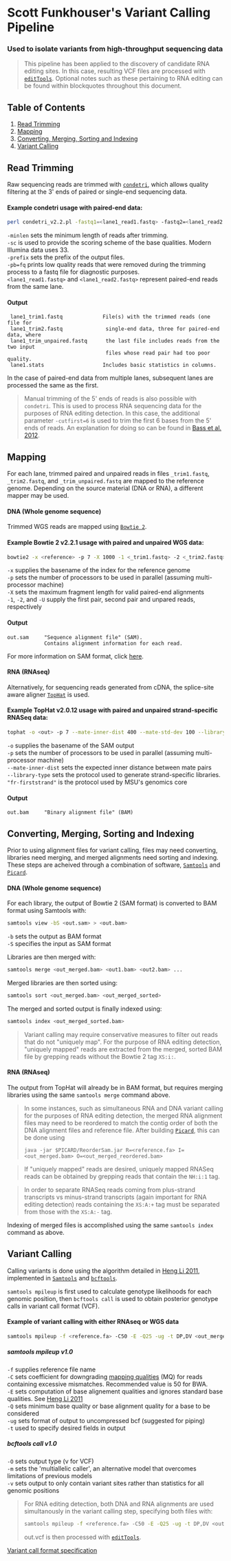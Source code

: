 # Scott Funkhouser's Variant Calling Pipeline

### Used to isolate variants from high-throughput sequencing data

> This pipeline has been applied to the discovery of candidate RNA editing sites. In this
> case, resulting VCF files are processed with [`editTools`](https://github.com/funkhou9/editTools). Optional notes such as these pertaining to RNA editing can be found within blockquotes throughout this document.

## Table of Contents

1. [Read Trimming](#read-trimming)
2. [Mapping](#mapping)
3. [Converting, Merging, Sorting and Indexing](#converting,-merging,-sorting-and-indexing)
4. [Variant Calling](#variant-calling)

## Read Trimming

Raw sequencing reads are trimmed with [`condetri`](https://github.com/linneas/condetri), which
allows quality filtering at the 3' ends of paired or single-end sequencing data.

#### Example condetri usage with paired-end data:

```sh
perl condetri_v2.2.pl -fastq1=<lane1_read1.fastq> -fastq2=<lane1_read2.fastq> -sc=33 -minlen=75 -prefix=<lane1> -pb=fq
```

`-minlen` sets the minimum length of reads after trimming.  
`-sc` is used to provide the scoring scheme of the base qualities. Modern Illumina data uses 33.  
`-prefix` sets the prefix of the output files.  
`-pb=fq` prints low quality reads that were removed during the trimming process to a fastq
file for diagnostic purposes.  
`<lane1_read1.fastq>` and `<lane1_read2.fastq>` represent paired-end reads from the same lane.

#### Output

```
 lane1_trim1.fastq             File(s) with the trimmed reads (one file for
 lane1_trim2.fastq              single-end data, three for paired-end data, where
 lane1_trim_unpaired.fastq      the last file includes reads from the two input
                                files whose read pair had too poor quality.
 lane1.stats                   Includes basic statistics in columns.
```

In the case of paired-end data from multiple lanes, subsequent lanes are processed the same as the first.

> Manual trimming of the 5' ends of reads is also possible with `condetri`. This is used to process RNA
> sequencing data for the purposes of RNA editing detection. In this case, the additional parameter `-cutfirst=6`
> is used to trim the first 6 bases from the 5' ends of reads. An explanation for doing so can be found in
> [Bass et al. 2012](http://www.nature.com/nbt/journal/v30/n12/full/nbt.2452.html).

## Mapping

For each lane, trimmed paired and unpaired reads in files `_trim1.fastq`, `_trim2.fastq`, and `_trim_unpaired.fastq`
are mapped to the reference genome. Depending on the source material (DNA or RNA), a different mapper may be used.

#### DNA (Whole genome sequence)

Trimmed WGS reads are mapped using [`Bowtie 2`](http://bowtie-bio.sourceforge.net/bowtie2/index.shtml).

#### Example Bowtie 2 v2.2.1 usage with paired and unpaired WGS data:

```sh
bowtie2 -x <reference> -p 7 -X 1000 -1 <_trim1.fastq> -2 <_trim2.fastq> -U <_trim_unpaired.fastq> -S <out.sam>
```

`-x` supplies the basename of the index for the reference genome  
`-p` sets the number of processors to be used in parallel (assuming multi-processor machine)  
`-X` sets the maximum fragment length for valid paired-end alignments  
`-1`, `-2`, and `-U` supply the first pair, second pair and unpared reads, respectively

#### Output

```
out.sam		"Sequence alignment file" (SAM).
			Contains alignment information for each read.
```

For more information on SAM format, click [here](http://samtools.github.io/hts-specs/SAMv1.pdf).

#### RNA (RNAseq)

Alternatively, for sequencing reads generated from cDNA, the splice-site aware aligner [`TopHat`](https://ccb.jhu.edu/software/tophat/index.shtml) is used.

#### Example TopHat v2.0.12 usage with paired and unpaired strand-specific RNASeq data:

```sh
tophat -o <out> -p 7 --mate-inner-dist 400 --mate-std-dev 100 --library-type "fr-firststrand" <reference>  <_trim1.fastq>,<_trim_unpaired.fastq> <_trim2.fastq>
```

`-o` supplies the basename of the SAM output  
`-p` sets the number of processors to be used in parallel (assuming multi-processor machine)  
`--mate-inner-dist` sets the expected inner distance between mate pairs  
`--library-type` sets the protocol used to generate strand-specific libraries. `"fr-firststrand"` is the protocol used by MSU's genomics core

#### Output

```
out.bam		"Binary alignment file" (BAM)
```
## Converting, Merging, Sorting and Indexing

Prior to using alignment files for variant calling, files may need converting, libraries need merging, and merged alignments need sorting and indexing. These steps are acheived through a combination of software, [`Samtools`](http://www.htslib.org) and [`Picard`](https://github.com/broadinstitute/picard).

#### DNA (Whole genome sequence)

For each library, the output of Bowtie 2 (SAM format) is converted to BAM format using Samtools with:

```sh
samtools view -bS <out.sam> > <out.bam>
```
`-b` sets the output as BAM format  
`-S` specifies the input as SAM format

Libraries are then merged with:

```sh
samtools merge <out_merged.bam> <out1.bam> <out2.bam> ...
```

Merged libraries are then sorted using:

```py
samtools sort <out_merged.bam> <out_merged_sorted>
```

The merged and sorted output is finally indexed using:

```sh
samtools index <out_merged_sorted.bam>
```

> Variant calling may require conservative measures to filter out reads that do not "uniquely map". For the purpose of RNA editing detection, "uniquely mapped" reads are extracted from the merged, sorted BAM file by grepping reads without the Bowtie 2 tag `XS:i:`.

#### RNA (RNAseq)

The output from TopHat will already be in BAM format, but requires merging libraries using the same `samtools merge` command above.

> In some instances, such as simultaneous RNA and DNA variant calling for the purposes of RNA editing detection, the merged RNA alignment files may need to be reordered to match the contig order of both the DNA alignment files and reference file. After building [`Picard`](https://github.com/broadinstitute/picard), this can be done using 
> ```
> java -jar $PICARD/ReorderSam.jar R=<reference.fa> I=<out_merged.bam> O=<out_merged_reordered.bam>
> ```

> If "uniquely mapped" reads are desired, uniquely mapped RNASeq reads can be obtained by grepping reads that contain the `NH:i:1` tag.

> In order to separate RNASeq reads coming from plus-strand transcripts vs minus-strand transcripts (again important for RNA editing detection) reads containing the `XS:A:+` tag must be separated from those with the `XS:A:-` tag.

Indexing of merged files is accomplished using the same `samtools index` command as above.

## Variant Calling

Calling variants is done using the algorithm detailed in [Heng Li 2011](http://bioinformatics.oxfordjournals.org/content/early/2011/09/08/bioinformatics.btr509.abstract), implemented in [`Samtools`](http://www.htslib.org/doc/samtools.html) and [`bcftools`](http://www.htslib.org/doc/bcftools.html).

`samtools mpileup` is first used to calculate genotype likelihoods for each genomic position, then `bcftools call` is used to obtain posterior genotype calls in variant call format (VCF).

#### Example of variant calling with either RNAseq or WGS data

```sh
samtools mpileup -f <reference.fa> -C50 -E -Q25 -ug -t DP,DV <out_merged_sorted.bam> | bcftools call -O v -m -v > out.vcf
```
##### samtools mpileup v1.0

`-f` supplies reference file name  
`-C` sets coefficient for downgrading [mapping qualities](http://maq.sourceforge.net/qual.shtml) (MQ) for reads containing excessive mismatches. Recommended value is 50 for BWA.  
`-E` sets computation of base alignement qualities and ignores standard base qualities. See [Heng Li 2011](http://www.ncbi.nlm.nih.gov/pubmed/21320865)  
`-Q` sets minimum base quality or base alignment quality for a base to be considered  
`-ug` sets format of output to uncompressed bcf (suggested for piping)  
`-t` used to specify desired fields in output


##### bcftools call v1.0

`-O` sets output type (v for VCF)  
`-m` sets the 'multiallelic caller', an alternative model that overcomes limitations of previous models  
`-v` sets output to only contain variant sites rather than statistics for all genomic positions

> For RNA editing detection, both DNA and RNA alignments are used simultanously in the variant calling step, specifying both files with:
> 
> ```sh
> samtools mpileup -f <reference.fa> -C50 -E -Q25 -ug -t DP,DV <out_merged_sorted_dna.bam> <out_merged_reordered_rna.bam> | bcftools call -O v -m -v > out.vcf
> ```
> out.vcf is then processed with [`editTools`](https://github.com/funkhou9/editTools).

[Variant call format specification](https://samtools.github.io/hts-specs/VCFv4.2.pdf)

 

 







